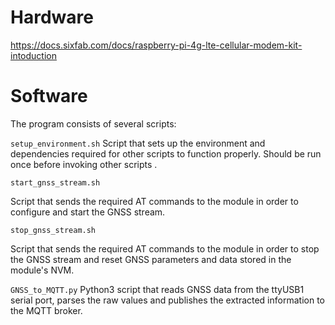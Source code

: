 # Hardware
https://docs.sixfab.com/docs/raspberry-pi-4g-lte-cellular-modem-kit-intoduction

# Software

The program consists of several scripts:

`setup_environment.sh`
Script that sets up the environment and dependencies required for other scripts to function properly. Should be run once before invoking other scripts .

`start_gnss_stream.sh`

Script that sends the required AT commands to the module in order to configure and start the GNSS stream.

`stop_gnss_stream.sh`

Script that sends the required AT commands to the module in order to stop the GNSS stream and reset GNSS parameters and data stored in the module's NVM.

`GNSS_to_MQTT.py`
Python3 script that reads GNSS data from the ttyUSB1 serial port, parses the raw values and publishes the extracted information to the MQTT broker.
